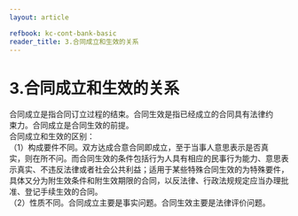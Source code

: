 ```yaml
---
layout: article

refbook: kc-cont-bank-basic
reader_title: 3.合同成立和生效的关系
---
```


# 3.合同成立和生效的关系

合同成立是指合同订立过程的结束。合同生效是指已经成立的合同具有法律约<br />
      束力。合同成立是合同生效的前提。<br />
      合同成立和生效的区别：<br />
      （1）构成要件不同。双方达成合意合同即成立，至于当事人意思表示是否真<br />
      实，则在所不问。而合同生效的条件包括行为人具有相应的民事行为能力、意思表<br />
      示真实、不违反法律或者社会公共利益；适用于某些特殊合同生效的为特殊要件，<br />
      具体又分为附生效条件和附生效期限的合同，以反法律、行政法规规定应当办理批<br />
      准、登记手续生效的合同。<br />
      （2）性质不同。合同成立主要是事实问题。合同生效主要是法律评价问题。